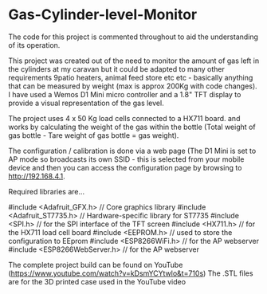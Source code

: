 # Gas-Cylinder-level-Monitor

The code for this project is commented throughout to aid the understanding of its operation.

This project was created out of the need to monitor the amount of gas left in the cylinders at my caravan but it could be adapted to many other requirements 9patio heaters, animal feed store etc etc - basically anything that can be measured by weight (max is approx 200Kg with code changes).
I have used a Wemos D1 Mini micro controller and a 1.8" TFT display to provide a visual representation of the gas level.

The project uses 4 x 50 Kg load cells connected to a HX711 board. and works by calculating the weight of the gas within the bottle (Total weight of gas bottle - Tare weight of gas bottle = gas weight).

The configuration / calibration is done via a web page (The D1 Mini is set to AP mode so broadcasts its own SSID - this is selected from your mobile device and then you can access the configuration page by browsing to http://192.168.4.1.

Required libraries are...

#include <Adafruit_GFX.h>    // Core graphics library
#include <Adafruit_ST7735.h> // Hardware-specific library for ST7735
#include <SPI.h> // for the SPI interface of the TFT screen
#include <HX711.h> // for the HX711 load cell board
#include <EEPROM.h> // used to store the configuration to EEprom
#include <ESP8266WiFi.h> // for the AP webserver
#include <ESP8266WebServer.h> // for the AP webserver

The complete project build can be found on YouTube (https://www.youtube.com/watch?v=kDsmYCYtwlo&t=710s)
The .STL files are for the 3D printed case used in the YouTube video
